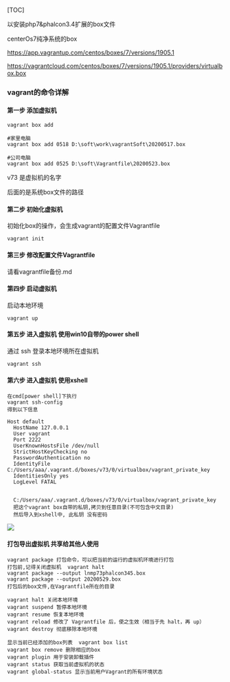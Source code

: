 [TOC]

以安装php7&phalcon3.4扩展的box文件

centerOs7纯净系统的box

https://app.vagrantup.com/centos/boxes/7/versions/1905.1

https://vagrantcloud.com/centos/boxes/7/versions/1905.1/providers/virtualbox.box







### vagrant的命令详解



#### 第一步 添加虚拟机

```
vagrant box add 

#家里电脑
vagrant box add 0518 D:\soft\work\vagrantSoft\20200517.box

#公司电脑
vagrant box add 0525 D:\soft\Vagrantfile\20200523.box
```

v73 是虚拟机的名字

后面的是系统box文件的路径

#### 第二步  初始化虚拟机

初始化box的操作，会生成vagrant的配置文件Vagrantfile

```
vagrant init 
```

#### 第三步 修改配置文件Vagrantfile

请看vagrantfile备份.md

#### 第四步 启动虚拟机
启动本地环境
```
vagrant up 
```


#### 第五步 进入虚拟机 使用win10自带的power shell

通过 ssh 登录本地环境所在虚拟机

```
vagrant ssh 
```

#### 第六步 进入虚拟机 使用xshell
```
在cmd[power shell]下执行
vagrant ssh-config  
得到以下信息

Host default
  HostName 127.0.0.1
  User vagrant
  Port 2222
  UserKnownHostsFile /dev/null
  StrictHostKeyChecking no
  PasswordAuthentication no
  IdentityFile C:/Users/aaa/.vagrant.d/boxes/v73/0/virtualbox/vagrant_private_key
  IdentitiesOnly yes
  LogLevel FATAL
  
  
  C:/Users/aaa/.vagrant.d/boxes/v73/0/virtualbox/vagrant_private_key
  把这个vagrant box自带的私钥,拷贝到任意目录(不可包含中文目录)
  然后导入到xshell中, 此私钥 没有密码
```

![](http://qa3sq0khl.bkt.clouddn.com/20200512181740.png)

#### 打包导出虚拟机 共享给其他人使用

```
vagrant package 打包命令，可以把当前的运行的虚拟机环境进行打包
打包前,记得关闭虚拟机  vagrant halt
vagrant package --output lnmp73phalcon345.box
vagrant package --output 20200529.box
打包后的box文件,在Vagrantfile所在的目录
```


```
vagrant halt 关闭本地环境
vagrant suspend 暂停本地环境
vagrant resume 恢复本地环境
vagrant reload 修改了 Vagrantfile 后，使之生效（相当于先 halt，再 up）
vagrant destroy 彻底移除本地环境

显示当前已经添加的box列表  vagrant box list 
vagrant box remove 删除相应的box
vagrant plugin 用于安装卸载插件
vagrant status 获取当前虚拟机的状态
vagrant global-status 显示当前用户Vagrant的所有环境状态
```